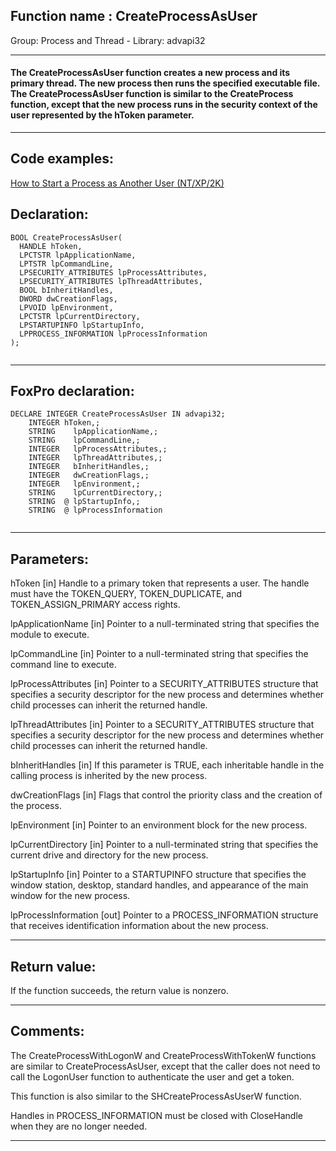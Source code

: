 
## Function name : CreateProcessAsUser
Group: Process and Thread - Library: advapi32    
***  


#### The CreateProcessAsUser function creates a new process and its primary thread. The new process then runs the specified executable file. The CreateProcessAsUser function is similar to the CreateProcess function, except that the new process runs in the security context of the user represented by the hToken parameter.
***  


## Code examples:
[How to Start a Process as Another User (NT/XP/2K)](../../samples/sample_426.md)  

## Declaration:
```foxpro  
BOOL CreateProcessAsUser(
  HANDLE hToken,
  LPCTSTR lpApplicationName,
  LPTSTR lpCommandLine,
  LPSECURITY_ATTRIBUTES lpProcessAttributes,
  LPSECURITY_ATTRIBUTES lpThreadAttributes,
  BOOL bInheritHandles,
  DWORD dwCreationFlags,
  LPVOID lpEnvironment,
  LPCTSTR lpCurrentDirectory,
  LPSTARTUPINFO lpStartupInfo,
  LPPROCESS_INFORMATION lpProcessInformation
);
  
```  
***  


## FoxPro declaration:
```foxpro  
DECLARE INTEGER CreateProcessAsUser IN advapi32;
	INTEGER hToken,;
	STRING    lpApplicationName,;
	STRING    lpCommandLine,;
	INTEGER   lpProcessAttributes,;
	INTEGER   lpThreadAttributes,;
	INTEGER   bInheritHandles,;
	INTEGER   dwCreationFlags,;
	INTEGER   lpEnvironment,;
	STRING    lpCurrentDirectory,;
	STRING  @ lpStartupInfo,;
	STRING  @ lpProcessInformation
  
```  
***  


## Parameters:
hToken 
[in] Handle to a primary token that represents a user. The handle must have the TOKEN_QUERY, TOKEN_DUPLICATE, and TOKEN_ASSIGN_PRIMARY access rights.

lpApplicationName 
[in] Pointer to a null-terminated string that specifies the module to execute.

lpCommandLine 
[in] Pointer to a null-terminated string that specifies the command line to execute.

lpProcessAttributes 
[in] Pointer to a SECURITY_ATTRIBUTES structure that specifies a security descriptor for the new process and determines whether child processes can inherit the returned handle.

lpThreadAttributes 
[in] Pointer to a SECURITY_ATTRIBUTES structure that specifies a security descriptor for the new process and determines whether child processes can inherit the returned handle.

bInheritHandles 
[in] If this parameter is TRUE, each inheritable handle in the calling process is inherited by the new process.

dwCreationFlags 
[in] Flags that control the priority class and the creation of the process.

lpEnvironment 
[in] Pointer to an environment block for the new process.

lpCurrentDirectory 
[in] Pointer to a null-terminated string that specifies the current drive and directory for the new process.

lpStartupInfo 
[in] Pointer to a STARTUPINFO structure that specifies the window station, desktop, standard handles, and appearance of the main window for the new process. 

lpProcessInformation 
[out] Pointer to a PROCESS_INFORMATION structure that receives identification information about the new process.   
***  


## Return value:
If the function succeeds, the return value is nonzero.  
***  


## Comments:
The CreateProcessWithLogonW and CreateProcessWithTokenW functions are similar to CreateProcessAsUser, except that the caller does not need to call the LogonUser function to authenticate the user and get a token.  
  
This function is also similar to the SHCreateProcessAsUserW function.  
  
Handles in PROCESS_INFORMATION must be closed with CloseHandle when they are no longer needed.  
  
***  

